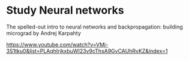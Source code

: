 # Study Neural networks

The spelled-out intro to neural networks and backpropagation: building micrograd by Andrej Karpahty

https://www.youtube.com/watch?v=VMj-3S1tku0&list=PLAqhIrjkxbuWI23v9cThsA9GvCAUhRvKZ&index=1